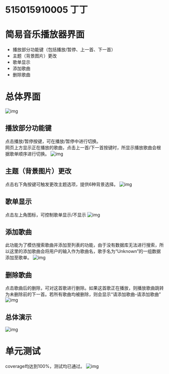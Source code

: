 # 515015910005 丁丁
# 简易音乐播放器界面
- 播放部分功能键（包括播放/暂停、上一首、下一首）
- 主题（背景图片）更改
- 歌单显示
- 添加歌曲
- 删除歌曲

# 总体界面
![img](https://raw.githubusercontent.com/derFischer/project1/master/%E6%BC%94%E7%A4%BA%E5%8A%A8%E7%94%BB/%E5%B1%8F%E5%B9%95%E6%88%AA%E5%9B%BE(24).png)
## 播放部分功能键
点击播放/暂停按键，可在播放/暂停中进行切换。<br/>
网页上方显示正在播放的歌曲，点击上一首/下一首按键时，所显示播放歌曲会根据歌单顺序进行切换。
![img](https://raw.githubusercontent.com/derFischer/project1/master/%E6%BC%94%E7%A4%BA%E5%8A%A8%E7%94%BB/%E4%B8%8A%E3%80%81%E4%B8%8B%E4%B8%80%E9%A6%96.gif)
## 主题（背景图片）更改
点击右下角按键可触发更改主题选项，提供6种背景选择。
![img](https://raw.githubusercontent.com/derFischer/project1/master/%E6%BC%94%E7%A4%BA%E5%8A%A8%E7%94%BB/%E6%9B%B4%E6%8D%A2%E8%83%8C%E6%99%AF.gif)
## 歌单显示
点击左上角图标，可控制歌单显示/不显示
![img](https://raw.githubusercontent.com/derFischer/project1/master/%E6%BC%94%E7%A4%BA%E5%8A%A8%E7%94%BB/%E6%98%BE%E7%A4%BA%E6%AD%8C%E5%8D%95.gif)
## 添加歌曲
此功能为了模仿搜索歌曲并添加至列表的功能，由于没有数据库无法进行搜索，所以这里的添加歌曲会将用户的输入作为歌曲名，歌手名为“Unknown”的一组数据添加至歌单。
![img](https://raw.githubusercontent.com/derFischer/project1/master/%E6%BC%94%E7%A4%BA%E5%8A%A8%E7%94%BB/%E6%B7%BB%E5%8A%A0%E6%AD%8C%E6%9B%B2.gif)
## 删除歌曲
点击歌曲后的删除，可对这首歌进行删除。如果这首歌正在播放，则播放歌曲跳转为未删除前的下一首。若所有歌曲均被删除，则会显示“请添加歌曲-请添加歌曲”
![img
](https://raw.githubusercontent.com/derFischer/project1/master/%E6%BC%94%E7%A4%BA%E5%8A%A8%E7%94%BB/%E5%88%A0%E9%99%A4%E6%AD%8C%E6%9B%B2.gif)
## 总体演示
![img](https://raw.githubusercontent.com/derFischer/project1/master/%E6%BC%94%E7%A4%BA%E5%8A%A8%E7%94%BB/%E6%80%BB%E4%BD%93.gif)
# 单元测试
coverage均达到100%，测试均已通过。
![img](https://raw.githubusercontent.com/derFischer/project1/master/%E6%BC%94%E7%A4%BA%E5%8A%A8%E7%94%BB/%E5%8D%95%E5%85%83%E6%B5%8B%E8%AF%95.png)
